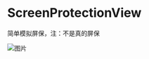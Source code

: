 # ScreenProtectionView
简单模拟屏保，注：不是真的屏保


![图片](https://github.com/liaofuyou/ScreenProtectionView/blob/master/screenshot/Gif_20180420_091455.gif)
